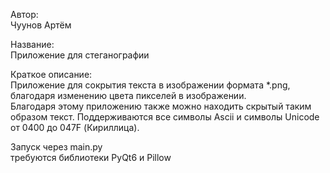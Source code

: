 Автор:   
Чуунов Артём

Название:   
Приложение для стеганографии    

Краткое описание:   
Приложение для сокрытия текста в изображении формата *.png, благодаря изменению цвета пикселей в изображении.  
Благодаря этому приложению также можно находить скрытый таким образом текст. Поддерживаются все символы Ascii и символы Unicode от 0400 до 047F (Кириллица).

Запуск через main.py   
требуются библиотеки PyQt6 и Pillow
